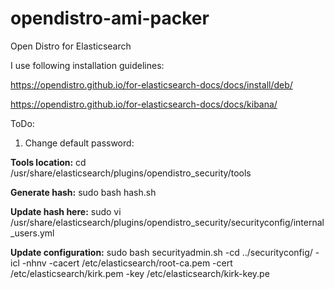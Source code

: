 # opendistro-ami-packer
Open Distro for Elasticsearch

I use following installation guidelines:

https://opendistro.github.io/for-elasticsearch-docs/docs/install/deb/

https://opendistro.github.io/for-elasticsearch-docs/docs/kibana/

ToDo:
1. Change default password:

**Tools location:**
cd /usr/share/elasticsearch/plugins/opendistro_security/tools

**Generate hash:**
sudo bash hash.sh

**Update hash here:**
sudo vi /usr/share/elasticsearch/plugins/opendistro_security/securityconfig/internal_users.yml

**Update configuration:**
sudo bash securityadmin.sh -cd ../securityconfig/ -icl -nhnv -cacert /etc/elasticsearch/root-ca.pem -cert /etc/elasticsearch/kirk.pem -key /etc/elasticsearch/kirk-key.pe
